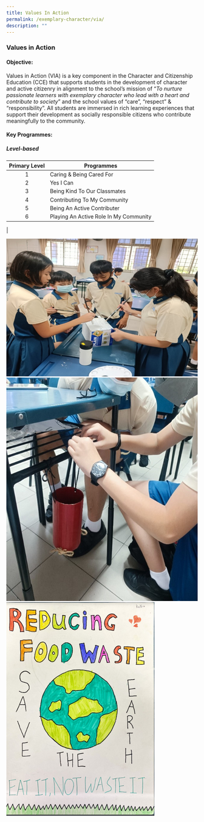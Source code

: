 ```yaml
---
title: Values In Action
permalink: /exemplary-character/via/
description: ""
---
```

### **Values in Action**
#### **Objective:**
Values in Action (VIA) is a key component in the Character and Citizenship Education (CCE) that supports students in the development of character and active citizenry in alignment to the school’s mission of “_To nurture passionate learners with exemplary character who lead with a heart and contribute to society_” and the school values of “care”, “respect” & “responsibility”. All students are immersed in rich learning experiences that support their development as socially responsible citizens who contribute meaningfully to the community.

#### **Key Programmes:**
##### **Level-based**

| Primary Level | Programmes |
|:---:|---|
| 1 | Caring & Being Cared For |
| 2 | Yes I Can |
| 3 | Being Kind To Our Classmates |
| 4 | Contributing To My Community |
| 5 | Being An Active Contributer |
| 6 | Playing An Active Role In My Community |
|

![](/images/Values%20in%20Action.jpg)
![](/images/Values%20In%20Action%203.jpg)
![](/images/Values%20In%20Action%202.png)